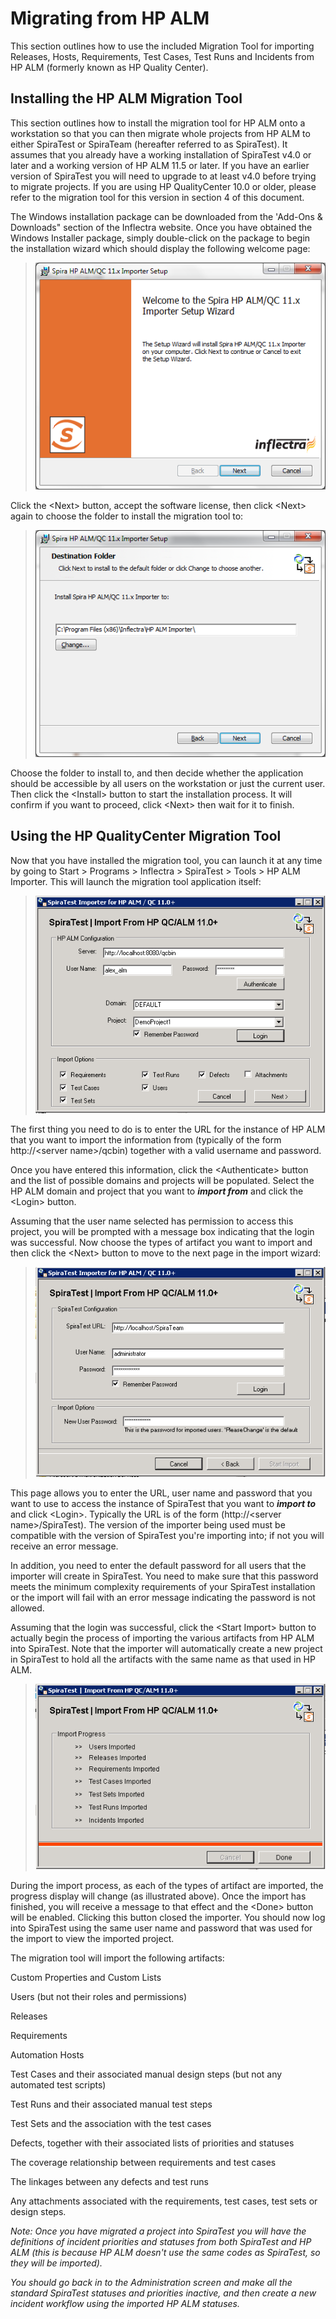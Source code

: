 #  Migrating from HP ALM

This section outlines how to use the included Migration Tool for
importing Releases, Hosts, Requirements, Test Cases, Test Runs and
Incidents from HP ALM (formerly known as HP Quality Center).

## Installing the HP ALM Migration Tool

This section outlines how to install the migration tool for HP ALM onto
a workstation so that you can then migrate whole projects from HP ALM to
either SpiraTest or SpiraTeam (hereafter referred to as SpiraTest). It
assumes that you already have a working installation of SpiraTest v4.0
or later and a working version of HP ALM 11.5 or later. If you have an
earlier version of SpiraTest you will need to upgrade to at least v4.0
before trying to migrate projects. If you are using HP QualityCenter
10.0 or older, please refer to the migration tool for this version in
section 4 of this document.

The Windows installation package can be downloaded from the 'Add-Ons &
Downloads" section of the Inflectra website. Once you have obtained the
Windows Installer package, simply double-click on the package to begin
the installation wizard which should display the following welcome page:

> ![](img/Migrating_from_HP_ALM_69.png)

> 


Click the \<Next\> button, accept the software license, then click
\<Next\> again to choose the folder to install the migration tool to:

> ![](img/Migrating_from_HP_ALM_70.png)

> 


Choose the folder to install to, and then decide whether the application
should be accessible by all users on the workstation or just the current
user. Then click the \<Install\> button to start the installation
process. It will confirm if you want to proceed, click \<Next\> then
wait for it to finish.

## Using the HP QualityCenter Migration Tool

Now that you have installed the migration tool, you can launch it at any
time by going to Start \> Programs \> Inflectra \> SpiraTest \> Tools \>
HP ALM Importer. This will launch the migration tool application itself:

> ![](img/Migrating_from_HP_ALM_71.png)

> 


The first thing you need to do is to enter the URL for the instance of
HP ALM that you want to import the information from (typically of the
form http://\<server name\>/qcbin) together with a valid username and
password.

Once you have entered this information, click the \<Authenticate\>
button and the list of possible domains and projects will be populated.
Select the HP ALM domain and project that you want to ***import from***
and click the \<Login\> button.

Assuming that the user name selected has permission to access this
project, you will be prompted with a message box indicating that the
login was successful. Now choose the types of artifact you want to
import and then click the \<Next\> button to move to the next page in
the import wizard:

> ![](img/Migrating_from_HP_ALM_72.png)

> 


This page allows you to enter the URL, user name and password that you
want to use to access the instance of SpiraTest that you want to
***import to*** and click \<Login\>. Typically the URL is of the form
(http://\<server name\>/SpiraTest). The version of the importer being
used must be compatible with the version of SpiraTest you're importing
into; if not you will receive an error message.

In addition, you need to enter the default password for all users that
the importer will create in SpiraTest. You need to make sure that this
password meets the minimum complexity requirements of your SpiraTest
installation or the import will fail with an error message indicating
the password is not allowed.

Assuming that the login was successful, click the \<Start Import\>
button to actually begin the process of importing the various artifacts
from HP ALM into SpiraTest. Note that the importer will automatically
create a new project in SpiraTest to hold all the artifacts with the
same name as that used in HP ALM.

> ![](img/Migrating_from_HP_ALM_73.png)

> 


During the import process, as each of the types of artifact are
imported, the progress display will change (as illustrated above). Once
the import has finished, you will receive a message to that effect and
the \<Done\> button will be enabled. Clicking this button closed the
importer. You should now log into SpiraTest using the same user name and
password that was used for the import to view the imported project.

The migration tool will import the following artifacts:

Custom Properties and Custom Lists

Users (but not their roles and permissions)

Releases

Requirements

Automation Hosts

Test Cases and their associated manual design steps (but not any
automated test scripts)

Test Runs and their associated manual test steps

Test Sets and the association with the test cases

Defects, together with their associated lists of priorities and statuses

The coverage relationship between requirements and test cases

The linkages between any defects and test runs

Any attachments associated with the requirements, test cases, test sets
or design steps.

*Note: Once you have migrated a project into SpiraTest you will have the
definitions of incident priorities and statuses from both SpiraTest and
HP ALM (this is because HP ALM doesn't use the same codes as SpiraTest,
so they will be imported).*

*You should go back in to the Administration screen and make all the
standard SpiraTest statuses and priorities inactive, and then create a
new incident workflow using the imported HP ALM statuses.*

